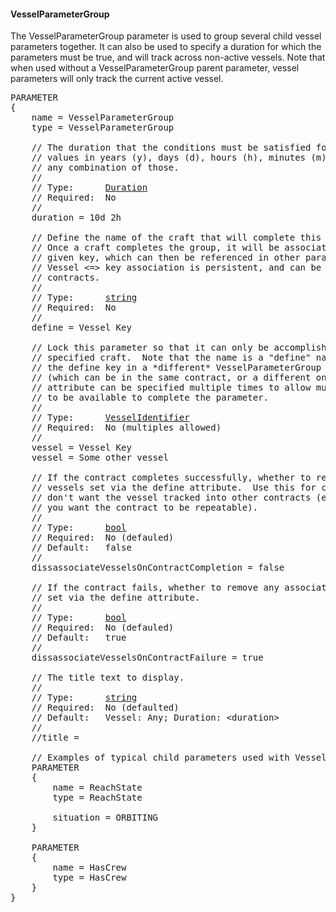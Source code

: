 #### VesselParameterGroup
The VesselParameterGroup parameter is used to group several child vessel parameters together.  It can also be used to specify a duration for which the parameters must be true, and will track across non-active vessels.  Note that when used without a VesselParameterGroup parent parameter, vessel parameters will only track the current active vessel.

<pre>
PARAMETER
{
    name = VesselParameterGroup
    type = VesselParameterGroup

    // The duration that the conditions must be satisfied for.  Can specify
    // values in years (y), days (d), hours (h), minutes (m), seconds (s) or
    // any combination of those.
    //
    // Type:      <a href="Duration-Type">Duration</a>
    // Required:  No
    //
    duration = 10d 2h

    // Define the name of the craft that will complete this parameter group.
    // Once a craft completes the group, it will be associated with the
    // given key, which can then be referenced in other parameters.  The
    // Vessel <=> key association is persistent, and can be used in future
    // contracts.
    //
    // Type:      <a href="String-Type">string</a>
    // Required:  No
    //
    define = Vessel Key

    // Lock this parameter so that it can only be accomplished by the
    // specified craft.  Note that the name is a "define" name set via
    // the define key in a *different* VesselParameterGroup parameter
    // (which can be in the same contract, or a different one).  This
    // attribute can be specified multiple times to allow multiple vessel
    // to be available to complete the parameter.
    //
    // Type:      <a href="VesselIdentifier-Type">VesselIdentifier</a>
    // Required:  No (multiples allowed)
    //
    vessel = Vessel Key
    vessel = Some other vessel

    // If the contract completes successfully, whether to remove any associated
    // vessels set via the define attribute.  Use this for contracts where you
    // don't want the vessel tracked into other contracts (especially true if
    // you want the contract to be repeatable).
    //
    // Type:      <a href="Boolean-Type">bool</a>
    // Required:  No (defauled)
    // Default:   false
    //
    dissassociateVesselsOnContractCompletion = false

    // If the contract fails, whether to remove any associated vessels
    // set via the define attribute.
    //
    // Type:      <a href="Boolean-Type">bool</a>
    // Required:  No (defauled)
    // Default:   true
    //
    dissassociateVesselsOnContractFailure = true

    // The title text to display.
    //
    // Type:      <a href="String-Type">string</a>
    // Required:  No (defaulted)
    // Default:   Vessel: Any; Duration: &lt;duration&gt;
    //
    //title =

    // Examples of typical child parameters used with VesselParameterGroup
    PARAMETER
    {
        name = ReachState
        type = ReachState

        situation = ORBITING
    }

    PARAMETER
    {
        name = HasCrew
        type = HasCrew
    }
}
</pre>
